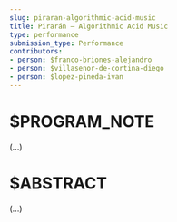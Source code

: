 ```yaml
---
slug: piraran-algorithmic-acid-music
title: Pirarán – Algorithmic Acid Music
type: performance
submission_type: Performance
contributors:
- person: $franco-briones-alejandro
- person: $villasenor-de-cortina-diego
- person: $lopez-pineda-ivan
---
```


# $PROGRAM_NOTE

(...)

# $ABSTRACT

(...)